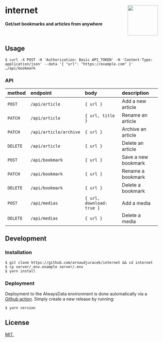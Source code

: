 # internet <img src="https://emojipedia-us.s3.dualstack.us-west-1.amazonaws.com/thumbs/240/apple/285/house_1f3e0.png" width="100" align="right">
**Get/set bookmarks and articles from anywhere**

<br>

## Usage

```console
$ curl -X POST -H 'Authorization: Basic API_TOKEN' -H 'Content-Type: application/json' --data '{ "url": "https://example.com" }' …/api/bookmark
```

### API

| method | endpoint | body | description |
| :----- | :------- | :--- | :---------- |
| `POST`  | `/api/article` | `{ url }` | Add a new article |
| `PATCH` | `/api/article` | `{ url, title }` | Rename an article |
| `PATCH` | `/api/article/archive` |  `{ url }` | Archive an article |
| `DELETE` | `/api/article` | `{ url }` | Delete an article |
| `POST`  | `/api/bookmark` | `{ url }` | Save a new bookmark |
| `PATCH` | `/api/bookmark` | `{ url }` | Rename a bookmark |
| `DELETE` | `/api/bookmark` | `{ url }` | Delete a bookmark |
| `POST` | `/api/medias` | `{ url, download: true }` | Add a media | 
| `DELETE` | `/api/medias` | `{ url }` | Delete a media | 

## Development

### Installation

```console
$ git clone https://github.com/arnaudjuracek/internet && cd internet
$ cp server/.env.example server/.env
$ yarn install
```

### Deployment
Deployment to the AlwaysData environment is done automatically via a [Github action](.github/workflows/deploy-alwaysdata.yml). Simply create a new release by running:

```console
$ yarn version
```

## License

[MIT.](https://tldrlegal.com/license/mit-license)

